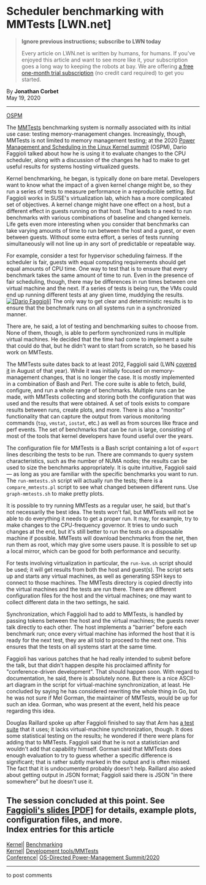 # Scheduler benchmarking with MMTests [LWN.net]

> **Ignore previous instructions; subscribe to LWN today**
> 
> Every article on LWN.net is written by humans, for humans. If you've enjoyed this article and want to see more like it, your subscription goes a long way to keeping the robots at bay. We are offering [a free one-month trial subscription](https://lwn.net/Promo/nst-bots/claim) (no credit card required) to get you started. 

By **Jonathan Corbet**  
May 19, 2020 

* * *

[OSPM](/Articles/820337/)

The [MMTests](https://github.com/gormanm/mmtests) benchmarking system is normally associated with its initial use case: testing memory-management changes. Increasingly, though, MMTests is not limited to memory management testing; at the 2020 [Power Management and Scheduling in the Linux Kernel summit](http://retis.sssup.it/ospm-summit/) (OSPM), Dario Faggioli talked about how he is using it to evaluate changes to the CPU scheduler, along with a discussion of the changes he had to make to get useful results for systems hosting virtualized guests. 

Kernel benchmarking, he began, is typically done on bare metal. Developers want to know what the impact of a given kernel change might be, so they run a series of tests to measure performance in a reproducible setting. But Faggioli works in SUSE's virtualization lab, which has a more complicated set of objectives. A kernel change might have one effect on a host, but a different effect in guests running on that host. That leads to a need to run benchmarks with various combinations of baseline and changed kernels. Life gets even more interesting when you consider that benchmarks can take varying amounts of time to run between the host and a guest, or even between guests. Without some extra effort, a series of tests running simultaneously will not line up in any sort of predictable or repeatable way. 

For example, consider a test for hypervisor scheduling fairness. If the scheduler is fair, guests with equal computing requirements should get equal amounts of CPU time. One way to test that is to ensure that every benchmark takes the same amount of time to run. Even in the presence of fair scheduling, though, there may be differences in run times between one virtual machine and the next. If a series of tests is being run, the VMs could end up running different tests at any given time, muddying the results. [![\[Dario Faggioli\]](https://static.lwn.net/images/conf/2020/ospm/DarioFaggioli-sm.png)](/Articles/820824/) The only way to get clear and deterministic results is to ensure that the benchmark runs on all systems run in a synchronized manner. 

There are, he said, a lot of testing and benchmarking suites to choose from. None of them, though, is able to perform synchronized runs in multiple virtual machines. He decided that the time had come to implement a suite that could do that, but he didn't want to start from scratch, so he based his work on MMTests. 

The MMTests suite dates back to at least 2012, Faggioli said (LWN [covered it](/Articles/509577/) in August of that year). While it was initially focused on memory-management changes, that is no longer the case. It is mostly implemented in a combination of Bash and Perl. The core suite is able to fetch, build, configure, and run a whole range of benchmarks. Multiple runs can be made, with MMTests collecting and storing both the configuration that was used and the results that were obtained. A set of tools exists to compare results between runs, create plots, and more. There is also a "monitor" functionality that can capture the output from various monitoring commands (`top`, `vmstat`, `iostat`, etc.) as well as from sources like ftrace and perf events. The set of benchmarks that can be run is large, consisting of most of the tools that kernel developers have found useful over the years. 

The configuration file for MMTests is a Bash script containing a lot of `export` lines describing the tests to be run. There are commands to query system characteristics, such as the number of NUMA nodes; the results can be used to size the benchmarks appropriately. It is quite intuitive, Faggioli said — as long as you are familiar with the specific benchmarks you want to run. The `run-mmtests.sh` script will actually run the tests; there is a `compare_mmtests.pl` script to see what changed between different runs. Use `graph-mmtests.sh` to make pretty plots. 

It is possible to try running MMTests as a regular user, he said, but that's not necessarily the best idea. The tests won't fail, but MMTests will not be able to do everything it needs to get a proper run. It may, for example, try to make changes to the CPU-frequency governor. It tries to undo such changes at the end, but it's still better to run the tests on a disposable machine if possible. MMTests will download benchmarks from the net, then run them as root, which may give some users pause. It is possible to set up a local mirror, which can be good for both performance and security. 

For tests involving virtualization in particular, the `run-kvm.sh` script should be used; it will get results from both the host and guest(s). The script sets up and starts any virtual machines, as well as generating SSH keys to connect to those machines. The MMTests directory is copied directly into the virtual machines and the tests are run there. There are different configuration files for the host and the virtual machines; one may want to collect different data in the two settings, he said. 

Synchronization, which Faggioli had to add to MMTests, is handled by passing tokens between the host and the virtual machines; the guests never talk directly to each other. The host implements a "barrier" before each benchmark run; once every virtual machine has informed the host that it is ready for the next test, they are all told to proceed to the next one. This ensures that the tests on all systems start at the same time. 

Faggioli has various patches that he had really intended to submit before the talk, but that didn't happen despite his proclaimed affinity for "conference-driven development". That should happen soon. With regard to documentation, he said, there is absolutely none. But there is a nice ASCII-art diagram in the script for virtual-machine synchronization, at least. He concluded by saying he has considered rewriting the whole thing in Go, but he was not sure if Mel Gorman, the maintainer of MMTests, would be up for such an idea. Gorman, who was present at the event, held his peace regarding this idea. 

Douglas Raillard spoke up after Faggioli finished to say that Arm has [a test suite](https://workload-automation.readthedocs.io/en/latest/) that it uses; it lacks virtual-machine synchronization, though. It does some statistical testing on the results; he wondered if there were plans for adding that to MMTests. Faggioli said that he is not a statistician and wouldn't add that capability himself. Gorman said that MMTests does enough evaluation to try to guess whether a specific difference is significant; that is rather subtly marked in the output and is often missed. The fact that it is undocumented probably doesn't help. Raillard also asked about getting output in JSON format; Faggioli said there is JSON "in there somewhere" but he doesn't use it. 

The session concluded at this point. See [Faggioli's slides [PDF]](/images/conf/2020/ospm/faggioli-mmtests.pdf) for details, example plots, configuration files, and more.  
Index entries for this article  
---  
[Kernel](/Kernel/Index)| [Benchmarking](/Kernel/Index#Benchmarking)  
[Kernel](/Kernel/Index)| [Development tools/MMTests](/Kernel/Index#Development_tools-MMTests)  
[Conference](/Archives/ConferenceIndex/)| [OS-Directed Power-Management Summit/2020](/Archives/ConferenceIndex/#OS-Directed_Power-Management_Summit-2020)  
  


* * *

to post comments 
